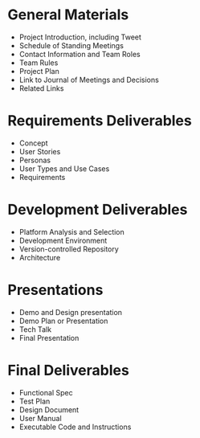 # General Materials
* Project Introduction, including Tweet
* Schedule of Standing Meetings
* Contact Information and Team Roles
* Team Rules
* Project Plan
* Link to Journal of Meetings and Decisions
* Related Links
# Requirements Deliverables
* Concept
* User Stories
* Personas
* User Types and Use Cases
* Requirements
# Development Deliverables
* Platform Analysis and Selection
* Development Environment
* Version-controlled Repository
* Architecture
# Presentations
* Demo and Design presentation
* Demo Plan or Presentation
* Tech Talk
* Final Presentation
# Final Deliverables
* Functional Spec
* Test Plan
* Design Document
* User Manual
* Executable Code and Instructions
